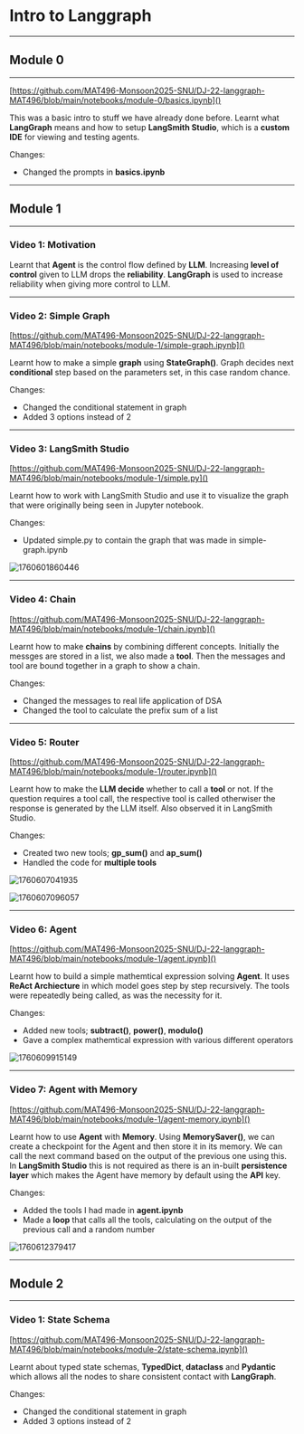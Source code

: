 # Intro to Langgraph

---

## Module 0

---

[https://github.com/MAT496-Monsoon2025-SNU/DJ-22-langgraph-MAT496/blob/main/notebooks/module-0/basics.ipynb]()

This was a basic intro to stuff we have already done before. Learnt what **LangGraph** means and how to setup **LangSmith Studio**, which is a **custom IDE** for viewing and testing agents.

Changes:

* Changed the prompts in **basics.ipynb**

---

## Module 1

---

### Video 1: Motivation

Learnt that **Agent** is the control flow defined by **LLM**. Increasing **level of control** given to LLM drops the **reliability**. **LangGraph** is used to increase reliability when giving more control to LLM.

---

### Video 2: Simple Graph

[https://github.com/MAT496-Monsoon2025-SNU/DJ-22-langgraph-MAT496/blob/main/notebooks/module-1/simple-graph.ipynb]()

Learnt how to make a simple **graph** using **StateGraph()**. Graph decides next **conditional** step based on the parameters set, in this case random chance.

Changes:

* Changed the conditional statement in graph
* Added 3 options instead of 2

---

### Video 3: LangSmith Studio

[https://github.com/MAT496-Monsoon2025-SNU/DJ-22-langgraph-MAT496/blob/main/notebooks/module-1/simple.py]()

Learnt how to work with LangSmith Studio and use it to visualize the graph that were originally being seen in Jupyter notebook.

Changes:

* Updated simple.py to contain the graph that was made in simple-graph.ipynb

![1760601860446](image/Video_3_Module_1.png)

---

### Video 4: Chain

[https://github.com/MAT496-Monsoon2025-SNU/DJ-22-langgraph-MAT496/blob/main/notebooks/module-1/chain.ipynb]()

Learnt how to make **chains** by combining different concepts. Initially the messges are stored in a list, we also made a **tool**. Then the messages and tool are bound together in a graph to show a chain.

Changes:

* Changed the messages to real life application of DSA
* Changed the tool to calculate the prefix sum of a list

---

### Video 5: Router

[https://github.com/MAT496-Monsoon2025-SNU/DJ-22-langgraph-MAT496/blob/main/notebooks/module-1/router.ipynb]()

Learnt how to make the **LLM decide** whether to call a **tool** or not. If the question requires a tool call, the respective tool is called otherwiser the response is generated by the LLM itself. Also observed it in LangSmith Studio.

Changes:

* Created two new tools; **gp_sum()** and **ap_sum()**
* Handled the code for **multiple tools**

![1760607041935](image/Video_5_Module_1_1.png)

![1760607096057](image/Video_5_Module_1_2.png)

---

### Video 6: Agent

[https://github.com/MAT496-Monsoon2025-SNU/DJ-22-langgraph-MAT496/blob/main/notebooks/module-1/agent.ipynb]()

Learnt how to build a simple mathemtical expression solving **Agent**. It uses **ReAct Archiecture** in which model goes step by step recursively. The tools were repeatedly being called, as was the necessity for it.

Changes:

* Added new tools; **subtract()**, **power()**, **modulo()**
* Gave a complex mathemtical expression with various different operators

![1760609915149](image/Video_6_Module_1.png)

---

### Video 7: Agent with Memory

[https://github.com/MAT496-Monsoon2025-SNU/DJ-22-langgraph-MAT496/blob/main/notebooks/module-1/agent-memory.ipynb]()

Learnt how to use **Agent** with **Memory**. Using **MemorySaver()**, we can create a checkpoint for the Agent and then store it in its memory. We can call the next command based on the output of the previous one using this. In **LangSmith Studio** this is not required as there is an in-built **persistence layer** which makes the Agent have memory by default using the **API** key.

Changes:

* Added the tools I had made in **agent.ipynb**
* Made a **loop** that calls all the tools, calculating on the output of the previous call and a random number

![1760612379417](image/Video_7_Module_1.png)

---

## Module 2

---

### Video 1: State Schema

[https://github.com/MAT496-Monsoon2025-SNU/DJ-22-langgraph-MAT496/blob/main/notebooks/module-2/state-schema.ipynb]()

Learnt about typed state schemas, **TypedDict**, **dataclass** and **Pydantic** which allows all the nodes to share consistent contact with **LangGraph**.

Changes:

* Changed the conditional statement in graph
* Added 3 options instead of 2
